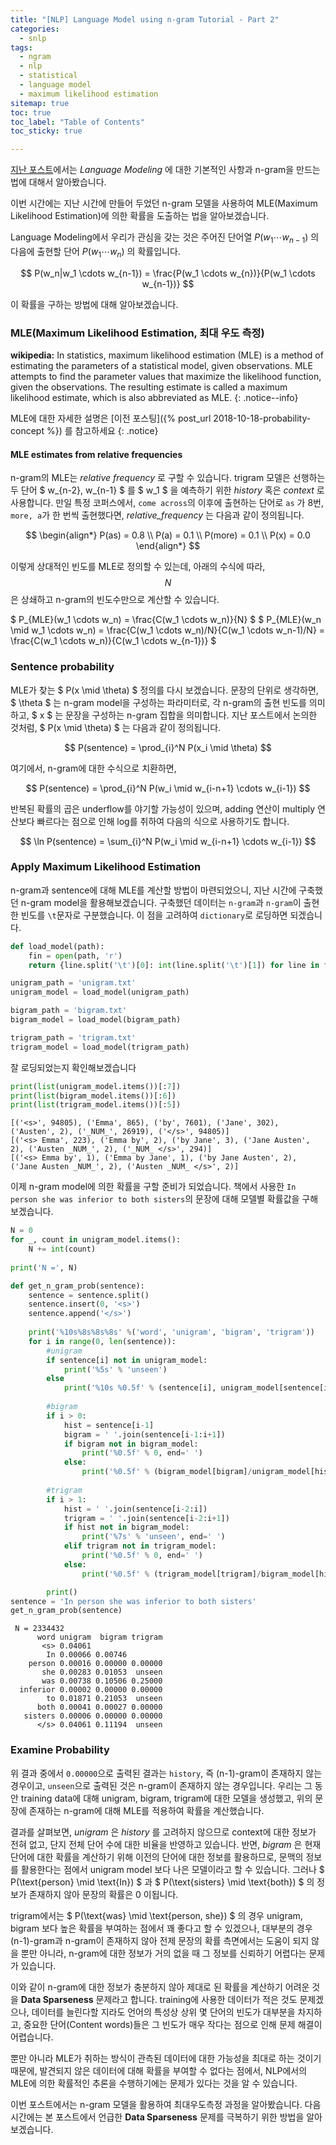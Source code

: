 ```yaml
---
title: "[NLP] Language Model using n-gram Tutorial - Part 2"
categories:
  - snlp
tags:
  - ngram
  - nlp
  - statistical
  - language model
  - maximum likelihood estimation
sitemap: true
toc: true
toc_label: "Table of Contents"
toc_sticky: true

---
```


[지난 포스트][previous post]에서는 *Language Modeling* 에 대한 기본적인 사항과 n-gram을 만드는 법에 대해서 알아봤습니다.

이번 시간에는 지난 시간에 만들어 두었던 n-gram 모델을 사용하여 MLE(Maximum Likelihood Estimation)에 의한 
확률을 도출하는 법을 알아보겠습니다.

Language Modeling에서 우리가 관심을 갖는 것은 주어진 단어열 $P(w_1 \cdots w_{n-1})$ 의 다음에 출현할
 단어 $P(w_1 \cdots w_{n})$ 의 확률입니다.

$$
P(w_n|w_1 \cdots w_{n-1}) = \frac{P(w_1 \cdots w_{n})}{P(w_1 \cdots w_{n-1})}
$$

이 확률을 구하는 방법에 대해 알아보겠습니다.

### MLE(Maximum Likelihood Estimation, 최대 우도 측정)

**wikipedia:** 
In statistics, maximum likelihood estimation (MLE) is a method of estimating the parameters of
 a statistical model, given observations. MLE attempts to find the parameter values that maximize
 the likelihood function, given the observations.
 The resulting estimate is called a maximum likelihood estimate, which is also abbreviated as MLE.
{: .notice--info}

MLE에 대한 자세한 설명은 [이전 포스팅]({% post_url 2018-10-18-probability-concept %}) 를 참고하세요
{: .notice}

#### MLE estimates from relative frequencies
n-gram의 MLE는 _relative frequency_ 로 구할 수 있습니다. trigram 모델은 선행하는 두 단어 $ w_{n-2}, w_{n-1} $ 를 
$ w_1 $ 을 예측하기 위한 _history_ 혹은 _context_ 로 사용합니다. 만일 특정 코퍼스에서, `come across`의 이후에 출현하는 단어로
`as` 가 8번, `more, a`가 한 번씩 출현했다면, _relative_frequency_ 는 다음과 같이 정의됩니다.

$$
\begin{align*}
P(as) = 0.8 \\
P(a) = 0.1 \\
P(more) = 0.1 \\
P(x) = 0.0
\end{align*}
$$

이렇게 상대적인 빈도를 MLE로 정의할 수 있는데, 아래의 수식에 따라, $$ N $$은 상쇄하고 n-gram의 빈도수만으로 계산할 수 있습니다.

$ P_{MLE}(w_1 \cdots w_n) = \frac{C(w_1 \cdots w_n)}{N} $
$ P_{MLE}(w_n \mid w_1 \cdots w_n) = \frac{C(w_1 \cdots w_n)/N}{C(w_1 \cdots w_n-1)/N} = \frac{C(w_1 \cdots w_n)}{C(w_1 \cdots w_{n-1})} $

### Sentence probability

MLE가 찾는 $ P(x \mid \theta) $ 정의를 다시 보겠습니다. 문장의 단위로 생각하면, $ \theta $ 는 n-gram model을 구성하는 파라미터로, 
각 n-gram의 출현 빈도를 의미하고, $ x $ 는 문장을 구성하는 n-gram 집합을 의미합니다. 지난 포스트에서 논의한 것처럼, $ P(x \mid \theta) $ 는 다음과 같이 정의됩니다.

$$ P(sentence) = \prod_{i}^N P(x_i \mid \theta) $$ 

여기에서, n-gram에 대한 수식으로 치환하면, 

$$ P(sentence) = \prod_{i}^N P(w_i \mid w_{i-n+1} \cdots w_{i-1}) $$

반복된 확률의 곱은 underflow를 야기할 가능성이 있으며, adding 연산이 multiply 연산보다 빠르다는 점으로 인해 log를 취하여 다음의 식으로 사용하기도 합니다.  

$$ \ln P(sentence) = \sum_{i}^N P(w_i \mid w_{i-n+1} \cdots w_{i-1}) $$

### Apply Maximum Likelihood Estimation

n-gram과 sentence에 대해 MLE를 계산할 방법이 마련되었으니, 지난 시간에 구축했던 n-gram model을 활용해보겠습니다.
구축했던 데이터는 `n-gram`과 `n-gram`이 출현한 빈도를 `\t`문자로 구분했습니다. 이 점을 고려하여 `dictionary`로 로딩하면 되겠습니다. 

```python
def load_model(path):
    fin = open(path, 'r')
    return {line.split('\t')[0]: int(line.split('\t')[1]) for line in fin.read().split('\n')}

unigram_path = 'unigram.txt'
unigram_model = load_model(unigram_path)

bigram_path = 'bigram.txt'
bigram_model = load_model(bigram_path)

trigram_path = 'trigram.txt'
trigram_model = load_model(trigram_path)
```

잘 로딩되었는지 확인해보겠습니다

```python
print(list(unigram_model.items())[:7])
print(list(bigram_model.items())[:6])
print(list(trigram_model.items())[:5])
```

	[('<s>', 94805), ('Emma', 865), ('by', 7601), ('Jane', 302), ('Austen', 2), ('_NUM_', 26919), ('</s>', 94805)]
	[('<s> Emma', 223), ('Emma by', 2), ('by Jane', 3), ('Jane Austen', 2), ('Austen _NUM_', 2), ('_NUM_ </s>', 294)]
	[('<s> Emma by', 1), ('Emma by Jane', 1), ('by Jane Austen', 2), ('Jane Austen _NUM_', 2), ('Austen _NUM_ </s>', 2)]


이제 n-gram model에 의한 확률을 구할 준비가 되었습니다.
책에서 사용한 `In person she was inferior to both sisters`의 문장에 대해 모델별 확률값을 구해보겠습니다.
	
```python
N = 0
for _, count in unigram_model.items():
    N += int(count)
    
print('N =', N)

def get_n_gram_prob(sentence):
    sentence = sentence.split()
    sentence.insert(0, '<s>')
    sentence.append('</s>')
    
    print('%10s%8s%8s%8s' %('word', 'unigram', 'bigram', 'trigram'))
    for i in range(0, len(sentence)):
    	#unigram
    	if sentence[i] not in unigram_model:
    		print('%5s' % 'unseen')
    	else
        	print('%10s %0.5f' % (sentence[i], unigram_model[sentence[i]]/N), end=' ')
        
        #bigram
        if i > 0:
            hist = sentence[i-1]
            bigram = ' '.join(sentence[i-1:i+1])
            if bigram not in bigram_model:
                print('%0.5f' % 0, end=' ')
            else:
                print('%0.5f' % (bigram_model[bigram]/unigram_model[hist]), end=' ')
        
        #trigram
        if i > 1:
            hist = ' '.join(sentence[i-2:i])
            trigram = ' '.join(sentence[i-2:i+1])
            if hist not in bigram_model:
                print('%7s' % 'unseen', end=' ')
            elif trigram not in trigram_model:
                print('%0.5f' % 0, end=' ')
            else:
                print('%0.5f' % (trigram_model[trigram]/bigram_model[hist]), end=' ')

        print()
sentence = 'In person she was inferior to both sisters'
get_n_gram_prob(sentence)
```

     N = 2334432
          word unigram  bigram trigram
           <s> 0.04061 
            In 0.00066 0.00746 
        person 0.00016 0.00000 0.00000 
           she 0.00283 0.01053  unseen 
           was 0.00738 0.10506 0.25000 
      inferior 0.00002 0.00000 0.00000 
            to 0.01871 0.21053  unseen 
          both 0.00041 0.00027 0.00000 
       sisters 0.00006 0.00000 0.00000 
          </s> 0.04061 0.11194  unseen

### Examine Probability

위 결과 중에서 `0.00000`으로 출력된 결과는 `history`, 즉 (n-1)-gram이 존재하지 않는 경우이고, `unseen`으로 출력된 것은 n-gram이 존재하지 
않는 경우입니다. 우리는 그 동안 training data에 대해 unigram, bigram, trigram에 대한 모델을 생성했고, 위의 문장에 존재하는 n-gram에 대해 
MLE를 적용하여 확률을 계산했습니다.  
 
결과를 살펴보면, _unigram_ 은 _history_ 를 고려하지 않으므로 context에 대한 정보가 전혀 없고, 단지 전체 단어 수에 대한 비율을 반영하고 있습니다. 
반면, _bigram_ 은 현재 단어에 대한 확률을 계산하기 위해 이전의 단어에 대한 정보를 활용하므로, 문맥의 정보를 활용한다는 점에서 unigram model 보다 
나은 모델이라고 할 수 있습니다. 그러나 $ P(\text{person} \mid \text{In}) $ 과 $ P(\text{sisters} \mid \text{both}) $ 의
정보가 존재하지 않아 문장의 확률은 0 이됩니다.

trigram에서는 $ P(\text{was} \mid \text{person, she}) $ 의 경우 unigram, bigram 보다 높은 확률을 부여하는 점에서 꽤 좋다고 할 수 있겠으나, 
대부분의 경우 (n-1)-gram과 n-gram이 존재하지 않아 전제 문장의 확률 측면에서는 도움이 되지 않을 뿐만 아니라,
n-gram에 대한 정보가 거의 없을 때 그 정보를 신뢰하기 어렵다는 문제가 있습니다.

이와 같이 n-gram에 대한 정보가 충분하지 않아 제대로 된 확률을 계산하기 어려운 것을 **Data Sparseness** 문제라고 합니다.
training에 사용한 데이터가 적은 것도 문제겠으나, 데이터를 늘린다할 지라도 언어의 특성상 상위 몇 단어의 빈도가 대부분을 차지하고, 
중요한 단어(Content words)들은 그 빈도가 매우 작다는 점으로 인해 문제 해결이 어렵습니다.   

뿐만 아니라 MLE가 취하는 방식이 관측된 데이터에 대한 가능성을 최대로 하는 것이기 때문에, 발견되지 않은 데이터에 대해 확률을 부여할 수 없다는 점에서,
NLP에서의 MLE에 의한 확률적인 추론을 수행하기에는 문제가 있다는 것을 알 수 있습니다.

이번 포스트에서는 n-gram 모델을 활용하여 최대우도측정 과정을 알아봤습니다. 다음 시간에는 본 포스트에서 언급한 **Data Sparseness** 문제를 극복하기 위한 방법을 알아보겠습니다.

[previous post]:https://sept1022.github.io/snlp/language-model-part-1/